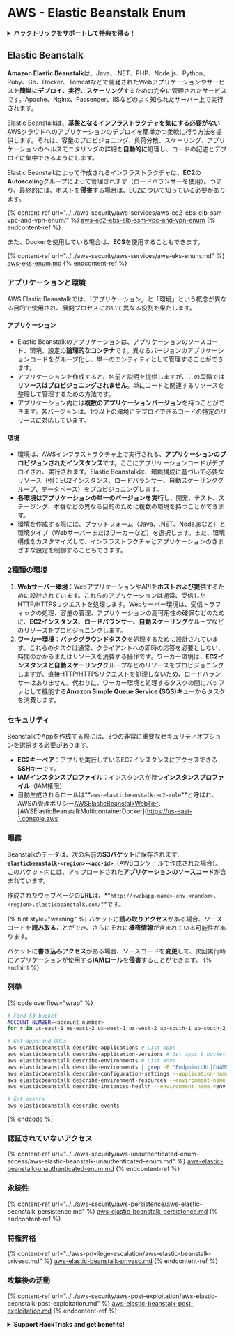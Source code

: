# AWS - Elastic Beanstalk Enum

<details>

<summary><strong>ハックトリックをサポートして特典を得る！</strong></summary>

* **HackTricksで会社を宣伝したい**場合や、**PEASSの最新バージョンを見たい**場合、または**HackTricksをPDFでダウンロード**したい場合は、[**SUBSCRIPTION PLANS**](https://github.com/sponsors/carlospolop)をチェックしてください！
* [**公式のPEASS＆HackTricksグッズ**](https://peass.creator-spring.com)を手に入れましょう
* [**The PEASS Family**](https://opensea.io/collection/the-peass-family)を見つけて、独占的な[**NFT**](https://opensea.io/collection/the-peass-family)のコレクションを見つけましょう
* 💬 [**Discordグループ**](https://discord.gg/hRep4RUj7f)または[**telegramグループ**](https://t.me/peass)に参加するか、**Twitter**で私をフォローしましょう 🐦 [**@carlospolopm**](https://twitter.com/carlospolopm)
* **ハッキングのトリックを共有する**ために、[**HackTricks**](https://github.com/carlospolop/hacktricks)と[**HackTricks Cloud**](https://github.com/carlospolop/hacktricks-cloud)のGitHubリポジトリにPRを提出してください。

</details>

## Elastic Beanstalk

**Amazon Elastic Beanstalk**は、Java、.NET、PHP、Node.js、Python、Ruby、Go、Docker、Tomcatなどで開発されたWebアプリケーションやサービスを**簡単にデプロイ、実行、スケーリング**するための完全に管理されたサービスです。Apache、Nginx、Passenger、IISなどのよく知られたサーバー上で実行されます。

Elastic Beanstalkは、**基盤となるインフラストラクチャを気にする必要がない**AWSクラウドへのアプリケーションのデプロイを簡単かつ柔軟に行う方法を提供します。それは、容量のプロビジョニング、負荷分散、スケーリング、アプリケーションのヘルスモニタリングの詳細を**自動的に**処理し、コードの記述とデプロイに集中できるようにします。

Elastic Beanstalkによって作成されるインフラストラクチャは、**EC2**の**Autoscaling**グループによって管理されます（ロードバランサーを使用）。つまり、最終的には、ホストを**侵害**する場合は、EC2について知っている必要があります。

{% content-ref url="../../aws-security/aws-services/aws-ec2-ebs-elb-ssm-vpc-and-vpn-enum/" %}
[aws-ec2-ebs-elb-ssm-vpc-and-vpn-enum](../../aws-security/aws-services/aws-ec2-ebs-elb-ssm-vpc-and-vpn-enum/)
{% endcontent-ref %}

また、Dockerを使用している場合は、**ECS**を使用することもできます。

{% content-ref url="../../aws-security/aws-services/aws-eks-enum.md" %}
[aws-eks-enum.md](../../aws-security/aws-services/aws-eks-enum.md)
{% endcontent-ref %}

### アプリケーションと環境

AWS Elastic Beanstalkでは、「アプリケーション」と「環境」という概念が異なる目的で使用され、展開プロセスにおいて異なる役割を果たします。

#### アプリケーション

* Elastic Beanstalkのアプリケーションは、アプリケーションのソースコード、環境、設定の**論理的なコンテナ**です。異なるバージョンのアプリケーションコードをグループ化し、単一のエンティティとして管理することができます。
* アプリケーションを作成すると、名前と説明を提供しますが、この段階では**リソースはプロビジョニングされません**。単にコードと関連するリソースを整理して管理するための方法です。
* アプリケーション内には**複数のアプリケーションバージョン**を持つことができます。各バージョンは、1つ以上の環境にデプロイできるコードの特定のリリースに対応しています。

#### 環境

* 環境は、AWSインフラストラクチャ上で実行される、**アプリケーションのプロビジョンされたインスタンス**です。ここにアプリケーションコードがデプロイされ、実行されます。Elastic Beanstalkは、環境構成に基づいて必要なリソース（例：EC2インスタンス、ロードバランサー、自動スケーリンググループ、データベース）をプロビジョニングします。
* **各環境はアプリケーションの単一のバージョンを実行**し、開発、テスト、ステージング、本番などの異なる目的のために複数の環境を持つことができます。
* 環境を作成する際には、プラットフォーム（Java、.NET、Node.jsなど）と環境タイプ（Webサーバーまたはワーカーなど）を選択します。また、環境構成をカスタマイズして、インフラストラクチャとアプリケーションのさまざまな設定を制御することもできます。

### 2種類の環境

1. **Webサーバー環境**：WebアプリケーションやAPIを**ホストおよび提供**するために設計されています。これらのアプリケーションは通常、受信したHTTP/HTTPSリクエストを処理します。Webサーバー環境は、受信トラフィックの処理、容量の管理、アプリケーションの高可用性の確保などのために、**EC2インスタンス、ロードバランサー、自動スケーリング**グループなどのリソースをプロビジョニングします。
2. **ワーカー環境**：**バックグラウンドタスク**を処理するために設計されています。これらのタスクは通常、クライアントへの即時の応答を必要としない、時間のかかるまたはリソースを消費する操作です。ワーカー環境は、**EC2インスタンスと自動スケーリング**グループなどのリソースをプロビジョニングしますが、直接HTTP/HTTPSリクエストを処理しないため、ロードバランサーはありません。代わりに、ワーカー環境と処理するタスクの間にバッファとして機能する**Amazon Simple Queue Service (SQS)キュー**からタスクを消費します。

### セキュリティ

BeanstalkでAppを作成する際には、3つの非常に重要なセキュリティオプションを選択する必要があります。

* **EC2キーペア**：アプリを実行しているEC2インスタンスにアクセスできる**SSHキー**です。
* **IAMインスタンスプロファイル**：インスタンスが持つ**インスタンスプロファイル**（IAM権限）
* 自動生成されるロールは**`aws-elasticbeanstalk-ec2-role`**と呼ばれ、AWSの管理ポリシー[AWSElasticBeanstalkWebTier](https://us-east-1.console.aws.amazon.com/iam/home#/policies/arn:aws:iam::aws:policy/AWSElasticBeanstalkWebTier)、[AWSElasticBeanstalkMulticontainerDocker](https://us-east-1.console.aws
### 曝露

Beanstalkのデータは、次の名前の**S3バケット**に保存されます: **`elasticbeanstalk-<region>-<acc-id>`**（AWSコンソールで作成された場合）。このバケット内には、アップロードされた**アプリケーションのソースコード**が含まれています。

作成されたウェブページの**URL**は、**`http://<webapp-name>-env.<random>.<region>.elasticbeanstalk.com/`**です。

{% hint style="warning" %}
バケットに**読み取りアクセス**がある場合、ソースコードを**読み取る**ことができ、さらにそれに**機密情報**が含まれている可能性があります。

バケットに**書き込みアクセス**がある場合、ソースコードを**変更**して、次回実行時にアプリケーションが使用する**IAMロール**を**侵害**することができます。
{% endhint %}

### 列挙

{% code overflow="wrap" %}
```bash
# Find S3 bucket
ACCOUNT_NUMBER=<account_number>
for r in us-east-1 us-east-2 us-west-1 us-west-2 ap-south-1 ap-south-2 ap-northeast-1 ap-northeast-2 ap-northeast-3 ap-southeast-1 ap-southeast-2 ap-southeast-3 ca-central-1 eu-central-1 eu-central-2 eu-west-1 eu-west-2 eu-west-3 eu-north-1 sa-east-1 af-south-1 ap-east-1 eu-south-1 eu-south-2 me-south-1 me-central-1; do aws s3 ls elasticbeanstalk-$r-$ACCOUNT_NUMBER 2>/dev/null && echo "Found in: elasticbeanstalk-$r-$ACCOUNT_NUMBER"; done

# Get apps and URLs
aws elasticbeanstalk describe-applications # List apps
aws elasticbeanstalk describe-application-versions # Get apps & bucket name with source code
aws elasticbeanstalk describe-environments # List envs
aws elasticbeanstalk describe-environments | grep -E "EndpointURL|CNAME"
aws elasticbeanstalk describe-configuration-settings --application-name <app_name> --environment-name <env_name>
aws elasticbeanstalk describe-environment-resources --environment-name <env_name> # Get env info such as SQS used queues
aws elasticbeanstalk describe-instances-health --environment-name <env_name> # Get the instances of an environment

# Get events
aws elasticbeanstalk describe-events
```
{% endcode %}

### 認証されていないアクセス

{% content-ref url="../../aws-security/aws-unauthenticated-enum-access/aws-elastic-beanstalk-unauthenticated-enum.md" %}
[aws-elastic-beanstalk-unauthenticated-enum.md](../../aws-security/aws-unauthenticated-enum-access/aws-elastic-beanstalk-unauthenticated-enum.md)
{% endcontent-ref %}

### 永続性

{% content-ref url="../../aws-security/aws-persistence/aws-elastic-beanstalk-persistence.md" %}
[aws-elastic-beanstalk-persistence.md](../../aws-security/aws-persistence/aws-elastic-beanstalk-persistence.md)
{% endcontent-ref %}

### 特権昇格

{% content-ref url="../aws-privilege-escalation/aws-elastic-beanstalk-privesc.md" %}
[aws-elastic-beanstalk-privesc.md](../aws-privilege-escalation/aws-elastic-beanstalk-privesc.md)
{% endcontent-ref %}

### 攻撃後の活動

{% content-ref url="../../aws-security/aws-post-exploitation/aws-elastic-beanstalk-post-exploitation.md" %}
[aws-elastic-beanstalk-post-exploitation.md](../../aws-security/aws-post-exploitation/aws-elastic-beanstalk-post-exploitation.md)
{% endcontent-ref %}

<details>

<summary><strong>Support HackTricks and get benefits!</strong></summary>

* もし **HackTricks で会社を宣伝したい** または **PEASS の最新バージョンにアクセスしたい** または **HackTricks を PDF でダウンロードしたい** 場合は、[**SUBSCRIPTION PLANS**](https://github.com/sponsors/carlospolop) をチェックしてください！
* [**公式の PEASS & HackTricks スワッグ**](https://peass.creator-spring.com) を手に入れましょう
* [**The PEASS Family**](https://opensea.io/collection/the-peass-family) を見つけて、独占的な [**NFTs**](https://opensea.io/collection/the-peass-family) のコレクションをご覧ください
* 💬 [**Discord グループ**](https://discord.gg/hRep4RUj7f) または [**telegram グループ**](https://t.me/peass) に参加するか、**Twitter** 🐦 [**@carlospolopm**](https://twitter.com/carlospolopm) をフォローしてください
* **HackTricks** と **HackTricks Cloud** の github リポジトリに **PR を提出** して、あなたのハッキングテクニックを共有してください

</details>
